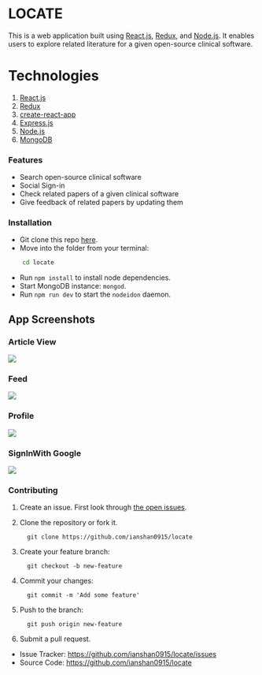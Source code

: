 # LOCATE
This is a web application built using [React.js](https://reactjs.org), [Redux](https://redux.js.org), and [Node.js](https://nodejs.org). It enables users to explore related literature for a given open-source clinical software.

# Technologies

1. [React.js](https://reactjs.org)
1. [Redux](https://redux.js.org)
1. [create-react-app](https://github.com/facebook/create-react-app)
1. [Express.js](https://expressjs.com)
1. [Node.js](https://nodejs.org)
1. [MongoDB](https://mongodb.com)

### Features
- Search open-source clinical software
- Social Sign-in
- Check related papers of a given clinical software
- Give feedback of related papers by updating them

### Installation
* Git clone this repo [here](https://github.com/ianshan0915/locate).
* Move into the folder from your terminal:
```sh
    cd locate
```
* Run `npm install` to install node dependencies.
* Start MongoDB instance: `mongod`.
* Run `npm run dev` to start the `nodeidon` daemon.

## App Screenshots

### **Article View**
![](screenshots/article_view.png)


### **Feed**
![](screenshots/feed.png)


### **Profile**
![](screenshots/profile.png)


### **SignInWith Google**
![](screenshots/signinwith.png)


### Contributing
1. Create an issue. First look through [the open issues](https://github.com/ianshan0915/locate/issues).
1. Clone the repository or fork it.

         git clone https://github.com/ianshan0915/locate


1. Create your feature branch:

         git checkout -b new-feature

1. Commit your changes:

         git commit -m 'Add some feature'

1. Push to the branch:

         git push origin new-feature

1. Submit a pull request.

- Issue Tracker: https://github.com/ianshan0915/locate/issues
- Source Code: https://github.com/ianshan0915/locate